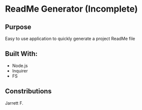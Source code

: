 # ReadMe Generator (Incomplete)

## Purpose
Easy to use application to quickly generate a project ReadMe file

## Built With: 
* Node.js
* Inquirer
* FS

## Constributions
Jarrett F.


